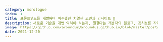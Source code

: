 ```yaml
---
category: monologue
index: 1
title: 프론트엔드를 개발하며 마주했던 치열한 고민과 인사이트 👀
description: 새로운 기술을 매번 익혀야 하는지, 잘한다는 개발자의 블로그, 깃허브를 자주 보면 되는지, 무엇을 해야 좋은 프론트엔드 개발자가 될 수 있을지 늘 고민이 됩니다.
image: https://github.com/aroundus/aroundus.github.io/blob/master/posts/monologue/concerns-and-insights/cover.jpg?raw=true
date: 2021-12-20
---
```

